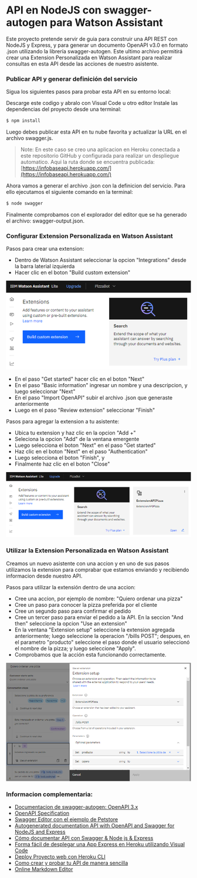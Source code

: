 # API en NodeJS con swagger-autogen para Watson Assistant

Este proyecto pretende servir de guia para construir una API REST con NodeJS y Express, y para generar un documento OpenAPI v3.0 en formato .json utilizando la librería swagger-autogen. Este ultimo archivo permitirá crear una Extension Personalizada en Watson Assistant para realizar consultas en esta API desde las acciones de nuestro asistente.

### Publicar API y generar definición del servicio
Sigua los siguientes pasos para probar esta API en su entorno local:

Descarge este codigo y abralo con Visual Code u otro editor
Instale las dependencias del proyecto desde una terminal:

```bash
$ npm install
```

Luego debes publicar esta API en tu nube favorita y actualizar la URL en el archivo swagger.js. 


> Note: En este caso se creo una aplicacion en Heroku conectada a este repositorio GitHub y configurada para realizar un despliegue automatico. Aqui la ruta donde se encuentra publicada: [https://infobaseapi.herokuapp.com/](https://infobaseapi.herokuapp.com/)


Ahora vamos a generar el archivo .json con la definicion del servicio. Para ello ejecutamos el siguiente comando en la terminal:

```bash
$ node swagger
```

Finalmente comprobamos con el explorador del editor que se ha generado el archivo: swagger-output.json. 


### Configurar Extension Personalizada en Watson Assistant

Pasos para crear una extension:
- Dentro de Watson Assistant seleccionar la opcion "Integrations" desde la barra laterial izquierda
- Hacer clic en el boton "Build custom extension"

![Build custom extension](https://raw.githubusercontent.com/SegundoLeon/pizzastoreapi-swagger-autogen/main/assets/extension.png)

- En el paso "Get started" hacer clic en el boton "Next"
- En el paso "Basic information" ingresar un nombre y una descripcion, y luego seleccionar "Next"
- En el paso "Import OpenAPI" subir el archivo .json que generaste anteriormente
- Luego en el paso "Review extension" seleccionar "Finish"

Pasos para agregar la extension a tu asistente:
- Ubica tu extension y haz clic en la opcion "Add +"
- Seleciona la opcion "Add" de la ventana emergente
- Luego selecciona el boton "Next" en el paso "Get started"
- Haz clic en el boton "Next" en el paso "Authentication"
- Luego selecciona el boton "Finish", y
- Finalmente haz clic en el boton "Close"

![Resultado](https://raw.githubusercontent.com/SegundoLeon/pizzastoreapi-swagger-autogen/main/assets/resultado.png)


### Utilizar la Extension Personalizada en Watson Assistant

Creamos un nuevo asistente con una accion y en uno de sus pasos utilizamos la extension para comprabar que estamos enviando y recibiendo informacion desde nuestro API.

Pasos para utilizar la extensión dentro de una accion:

- Cree una accion, por ejemplo de nombre: "Quiero ordenar una pizza"
- Cree un paso para conocer la pizza preferida por el cliente
- Cree un segundo paso para confirmar el pedido
- Cree un tercer paso para enviar el pedido a la API. En la seccion "And then" seleccione la opcion "Use an extension"
- En la ventana "Extension setup" seleccione la extension agregada anteriormente; luego seleccione la operacion "/bills POST"; despues, en el parametro "producto" seleccione el paso donde el usuario seleccionó el nombre de la pizza; y luego seleccione "Apply".
- Comprobamos que la acción esta funcionando correctamente.

![Configurar acción](https://raw.githubusercontent.com/SegundoLeon/pizzastoreapi-swagger-autogen/main/assets/accion.png)


### Informacion complementaria:

- [Documentacion de swagger-autogen: OpenAPI 3.x](https://www.npmjs.com/package/swagger-autogen#openapi-3x)
- [OpenAPI Specification](https://swagger.io/specification/)
- [Swagger Editor con el ejemplo de Petstore](https://editor.swagger.io/)
- [Autogenerated documentation API with OpenAPI and Swagger for NodeJS and Express](https://dev.to/luizcalaca/autogenerated-documentation-api-with-openapi-and-swagger-for-nodejs-and-express-31g9)
- [Cómo documentar API con Swagger & Node js & Express](https://www.youtube.com/watch?v=rIWGcxnVIA8)
- [Forma fácil de desplegar una App Express en Heroku utilizando Visual Code](https://www.youtube.com/watch?v=QU6b-leGxy4)
- [Deploy Proyecto web con Heroku CLI](https://www.youtube.com/watch?v=6WcBSNxEow8)
- [Como crear y probar tu API de manera sencilla](https://www.youtube.com/watch?v=AWcm56_eNZg)
- [Online Markdown Editor](https://dillinger.io/)